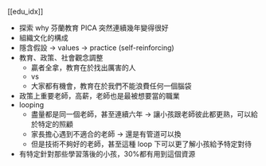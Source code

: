 [[edu_idx]]

- 探索 why 芬蘭教育 PICA 突然連續幾年變得很好
- 組織文化的構成
-  隱含假設 → values → practice (self-reinforcing)
- 教育、政策、社會觀念調整
  - 贏者全拿，教育在於找出厲害的人
  - vs
  - 大家都有機會，教育在於我們不能浪費任何一個腦袋
- 政策上重要老師，高薪，老師也是最被想要當的職業
- looping
  - 盡量都是同一個老師，甚至連續六年 → 讓小孩跟老師彼此都更熟，可以給於特定的照顧
  - 家長擔心遇到不適合的老師 → 還是有管道可以換
  - 但是技術不夠好的老師，甚至這種 loop 下可以更了解小孩給予特定對待
- 有特定針對那些學習落後的小孩，30%都有用到這個資源